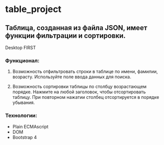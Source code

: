 # table_project
## Таблица, созданная из файла JSON, имеет функции фильтрации и сортировки.

Desktop FIRST

### Функционал:

1. Возможность отфильтровать строки в таблице по имени, фамилии, возрасту. Используйте поле ввода данных для поиска.

2. Возможность сортировки таблицы по столбцу возрастающем порядке. Нажмите на любой заголовок, чтобы отсортировать таблицу. При повторном нажатии столбец отсортируется в порядке убывания.


### Технологии:
* Plain ECMAscript
* DOM
* Bootstrap 4
